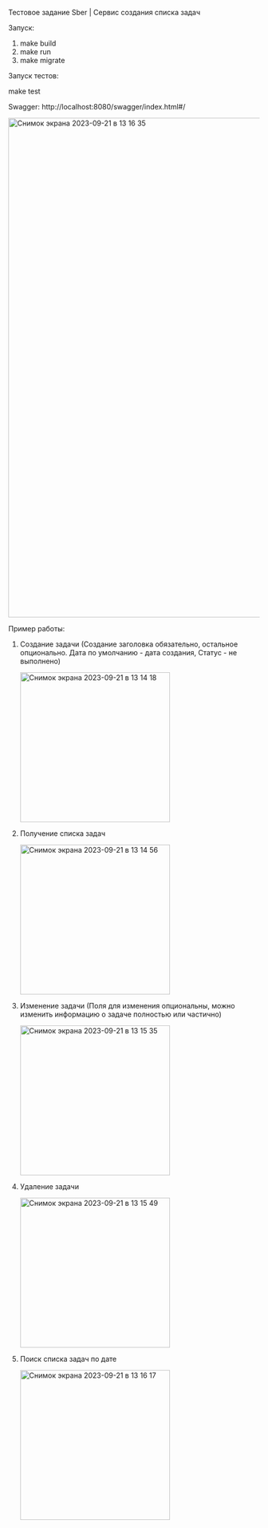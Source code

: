 Тестовое задание Sber | Сервис создания списка задач

Запуск:
  1. make build
  2. make run
  3. make migrate

Запуск тестов:

  make test

Swagger: http://localhost:8080/swagger/index.html#/

<img width="1000" alt="Снимок экрана 2023-09-21 в 13 16 35" src="https://github.com/NickKlode/Sber-Test/assets/83373008/50bf4e32-371f-484a-85a8-a8bed63fa68c">

Пример работы:
1. Создание задачи (Создание заголовка обязательно, остальное опционально. Дата по умолчанию - дата создания, Статус - не выполнено)
 
    <img width="300" alt="Снимок экрана 2023-09-21 в 13 14 18" src="https://github.com/NickKlode/Sber-Test/assets/83373008/ebcb5c77-2ef4-49cc-bcd7-34e85946e931">

2. Получение списка задач

    <img width="300" alt="Снимок экрана 2023-09-21 в 13 14 56" src="https://github.com/NickKlode/Sber-Test/assets/83373008/1073e32c-a636-4286-848c-8c79a7bc7a43">

4. Изменение задачи (Поля для изменения опциональны, можно изменить информацию о задаче полностью или частично)

    <img width="300" alt="Снимок экрана 2023-09-21 в 13 15 35" src="https://github.com/NickKlode/Sber-Test/assets/83373008/e1fe2cef-2154-45f4-8a4f-8662b5672923">

5. Удаление задачи
 
   <img width="300" alt="Снимок экрана 2023-09-21 в 13 15 49" src="https://github.com/NickKlode/Sber-Test/assets/83373008/e6d4a372-0e4b-4ea1-94ad-378f479b52e6">

6. Поиск списка задач по дате

    <img width="300" alt="Снимок экрана 2023-09-21 в 13 16 17" src="https://github.com/NickKlode/Sber-Test/assets/83373008/4377439e-20a7-4db0-a717-bb9e728ab5ee">
